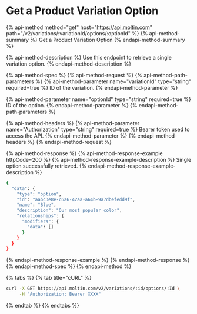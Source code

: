 # Get a Product Variation Option

{% api-method method="get" host="https://api.moltin.com" path="/v2/variations/:variationId/options/:optionId" %}
{% api-method-summary %}
Get a Product Variation Option
{% endapi-method-summary %}

{% api-method-description %}
Use this endpoint to retrieve a single variation option.
{% endapi-method-description %}

{% api-method-spec %}
{% api-method-request %}
{% api-method-path-parameters %}
{% api-method-parameter name="variationId" type="string" required=true %}
ID of the variation.
{% endapi-method-parameter %}

{% api-method-parameter name="optionId" type="string" required=true %}
ID of the option.
{% endapi-method-parameter %}
{% endapi-method-path-parameters %}

{% api-method-headers %}
{% api-method-parameter name="Authorization" type="string" required=true %}
Bearer token used to access the API.
{% endapi-method-parameter %}
{% endapi-method-headers %}
{% endapi-method-request %}

{% api-method-response %}
{% api-method-response-example httpCode=200 %}
{% api-method-response-example-description %}
Single option successfully retrieved.
{% endapi-method-response-example-description %}

```bash
{
  "data": {
    "type": "option",
    "id": "aabc3e8e-c6a6-42aa-a64b-9a7dbefedd9f",
    "name": "Blue",
    "description": "Our most popular color",
    "relationships": {
      "modifiers": {
        "data": []
      }
    }
  }
}
```
{% endapi-method-response-example %}
{% endapi-method-response %}
{% endapi-method-spec %}
{% endapi-method %}

{% tabs %}
{% tab title="cURL" %}
```bash
curl -X GET https://api.moltin.com/v2/variations/:id/options/:Id \
     -H "Authorization: Bearer XXXX"
```
{% endtab %}
{% endtabs %}



